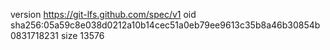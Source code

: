 version https://git-lfs.github.com/spec/v1
oid sha256:05a59c8e038d0212a10b14cec51a0eb79ee9613c35b8a46b30854b0831718231
size 13576
